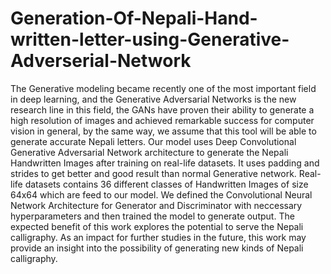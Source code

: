 # Generation-Of-Nepali-Hand-written-letter-using-Generative-Adverserial-Network
The Generative modeling became recently one of the most important field in deep learning, and the Generative Adversarial Networks is the new research line in this field, the GANs have proven their ability to generate a high resolution of images and achieved remarkable success for computer vision in general, by the same way, we assume that this tool will be able to generate accurate Nepali letters. Our model uses Deep Convolutional Generative Adversarial Network architecture to generate the Nepali Handwritten Images after training on real-life datasets. It uses padding and strides to get better and good result than normal Generative network. Real- life datasets contains 36 different classes of Handwritten Images of size 64x64 which are feed to our model. We defined the Convolutional Neural Network Architecture for Generator and Discriminator with neccessary hyperparameters and then trained the model to generate output. The expected benefit of this work explores the potential to serve the Nepali calligraphy. As an impact for further studies in the future, this work may provide an insight into the possibility of generating new kinds of Nepali calligraphy.
